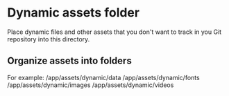 # Dynamic assets folder

Place dynamic files and other assets that you don't want to track in
you Git repository into this directory.

## Organize assets into folders

For example:
/app/assets/dynamic/data
/app/assets/dynamic/fonts
/app/assets/dynamic/images
/app/assets/dynamic/videos
